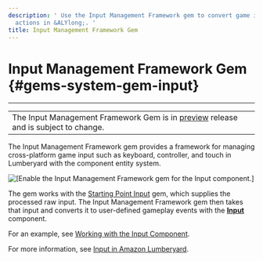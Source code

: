 ```yaml
---
description: ' Use the Input Management Framework gem to convert game input into gameplay
  actions in &ALYlong;. '
title: Input Management Framework Gem
---
```

# Input Management Framework Gem {#gems-system-gem-input}


****  

|  | 
| --- |
|  The Input Management Framework Gem is in [preview](https://docs.aws.amazon.com/lumberyard/latest/userguide/ly-glos-chap.html#preview) release and is subject to change\.  | 

The Input Management Framework gem provides a framework for managing cross\-platform game input such as keyboard, controller, and touch in Lumberyard with the component entity system\. 

![\[Enable the Input Management Framework gem for the Input component.\]](/images/userguide/gems/input-management-framework-gem.png)

The gem works with the [Starting Point Input](/docs/userguide/gems/starting-point-input.md) gem, which supplies the processed raw input\. The Input Management Framework gem then takes that input and converts it to user\-defined gameplay events with the **[Input](/docs/userguide/components/input.md)** component\. 

For an example, see [Working with the Input Component](/docs/userguide/working-with-the-input-component.md)\.

For more information, see [Input in Amazon Lumberyard](/docs/userguide/input-intro.md)\.